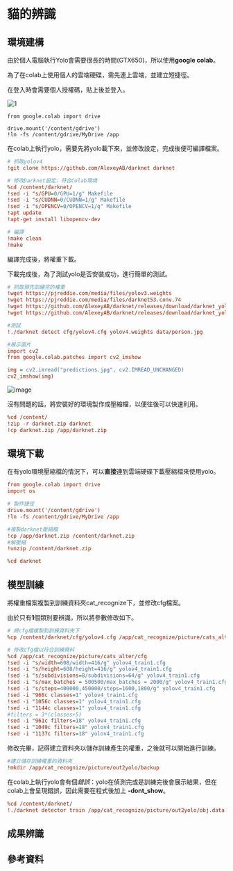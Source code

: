 # 貓的辨識

## 環境建構
由於個人電腦執行Yolo會需要很長的時間(GTX650)，所以使用**google colab**。

為了在colab上使用個人的雲端硬碟，需先連上雲端，並建立短捷徑。

在登入時會需要個人授權碼，貼上後並登入。

![1](https://user-images.githubusercontent.com/64704410/131439125-305f2b0c-1150-467b-9560-95be40da0a92.png)
```
from google.colab import drive

drive.mount('/content/gdrive')
!ln -fs /content/gdrive/MyDrive /app
```

在colab上執行yolo，需要先將yolo載下來，並修改設定，完成後便可編譯檔案。

```ini
# 抓取yolov4
!git clone https://github.com/AlexeyAB/darknet darknet

# 修改Darknet設定，符合Colab環境
%cd /content/darknet/
!sed -i "s/GPU=0/GPU=1/g" Makefile
!sed -i "s/CUDNN=0/CUDNN=1/g" Makefile
!sed -i "s/OPENCV=0/OPENCV=1/g" Makefile
!apt update
!apt-get install libopencv-dev

# 編譯
!make clean
!make
```
編譯完成後，將權重下載。

下載完成後，為了測試yolo是否安裝成功，進行簡單的測試。
```ini
# 抓取預先訓練完的權重
!wget https://pjreddie.com/media/files/yolov3.weights
!wget https://pjreddie.com/media/files/darknet53.conv.74
!wget https://github.com/AlexeyAB/darknet/releases/download/darknet_yolo_v3_optimal/yolov4.weights
!wget https://github.com/AlexeyAB/darknet/releases/download/darknet_yolo_v3_optimal/yolov4.conv.137

#測試
!./darknet detect cfg/yolov4.cfg yolov4.weights data/person.jpg

#展示圖片
import cv2
from google.colab.patches import cv2_imshow

img = cv2.imread("predictions.jpg", cv2.IMREAD_UNCHANGED)
cv2_imshow(img)
```
![image](https://user-images.githubusercontent.com/64704410/131439805-76bcf2ec-132c-4ad1-b7ed-c32c3a5215c0.png)

沒有問題的話，將安裝好的環境製作成壓縮檔，以便往後可以快速利用。
```ini
%cd /content/
!zip -r darknet.zip darknet
!cp darknet.zip /app/darknet.zip
```

## 環境下載
在有yolo環境壓縮檔的情況下，可以**直接**連到雲端硬碟下載壓縮檔來使用yolo。
```ini
from google.colab import drive
import os

# 製作捷徑
drive.mount('/content/gdrive')
!ln -fs /content/gdrive/MyDrive /app

#複製darknet壓縮檔
!cp /app/darknet.zip /content/darknet.zip
#解壓縮
!unzip /content/darknet.zip

%cd darknet
```

## 模型訓練
將權重檔案複製到訓練資料夾cat_recognize下，並修改cfg檔案。

由於只有**1**個類別要辨識，所以將參數修改如下。
```ini
# 將cfg檔複製到訓練資料夾下
%cp /content/darknet/cfg/yolov4.cfg /app/cat_recognize/picture/cats_alter/cfg/yolov4_train1.cfg

# 修改cfg檔以符合訓練資料
%cd /app/cat_recognize/picture/cats_alter/cfg
!sed -i "s/width=608/width=416/g" yolov4_train1.cfg
!sed -i "s/height=608/height=416/g" yolov4_train1.cfg
!sed -i "s/subdivisions=8/subdivisions=64/g" yolov4_train1.cfg
!sed -i "s/max_batches = 500500/max_batches = 2000/g" yolov4_train1.cfg #batches = classes*2000
!sed -i "s/steps=400000,450000/steps=1600,1800/g" yolov4_train1.cfg
!sed -i "968c classes=1" yolov4_train1.cfg 
!sed -i "1056c classes=1" yolov4_train1.cfg 
!sed -i "1144c classes=1" yolov4_train1.cfg
#filters = 3*(classes+5)
!sed -i "961c filters=18" yolov4_train1.cfg
!sed -i "1049c filters=18" yolov4_train1.cfg
!sed -i "1137c filters=18" yolov4_train1.cfg
```
修改完畢，記得建立資料夾以儲存訓練產生的權重，之後就可以開始進行訓練。
```ini
#建立儲存訓練權重的資料夾
!mkdir /app/cat_recognize/picture/out2yolo/backup
```
在colab上執行yolo會有個*錯誤*：yolo在偵測完或是訓練完後會展示結果，但在colab上會呈現錯誤，因此需要在程式後加上 **-dont_show**。
```ini
%cd /content/darknet/
!./darknet detector train /app/cat_recognize/picture/out2yolo/obj.data /app/cat_recognize/picture/cats_alter/cfg/yolov4_train1.cfg yolov4.conv.137 -dont_show
```
## 成果辨識
## 參考資料
